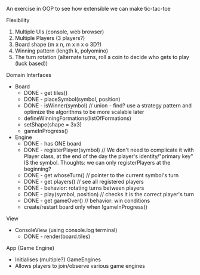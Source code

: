An exercise in OOP to see how extensible we can make tic-tac-toe

Flexibility
1. Multiple UIs (console, web browser)
2. Multiple Players (3 players?)
3. Board shape (m x n, m x n x o 3D?)
4. Winning pattern (length k, polyomino)
5. The turn rotation (alternate turns, roll a coin to decide who gets to play (luck based))


Domain Interfaces
- Board
  - DONE - get tiles()
  - DONE - placeSymbol(symbol, position)
  - DONE - isWinner(symbol) // union - find? use a strategy pattern and optimize the algorithms to be more scalable later
  - defineWinningFormations(listOfFormations)
  - setShape(shape = 3x3)
  - gameInProgress()
- Engine
  - DONE - has ONE board
  - DONE - registerPlayer(symbol) // We don't need to complicate it with Player class, at the end of the day the player's identity/"primary key" IS the symbol. Thoughts: we can only registerPlayers at the beginning?
  - DONE - get whoseTurn() // pointer to the current symbol's turn
  - DONE - get players() // see all registered players
  - DONE - behavior: rotating turns between players
  - DONE - play(symbol, position) // checks it is the correct player's turn
  - DONE - get gameOver() // behavior: win conditions
  - create/restart board only when !gameInProgress()

View
- ConsoleView (using console.log terminal)
  - DONE - render(board.tiles)


App (Game Engine)
- Initialises (multiple?) GameEngines
- Allows players to join/observe various game engines
